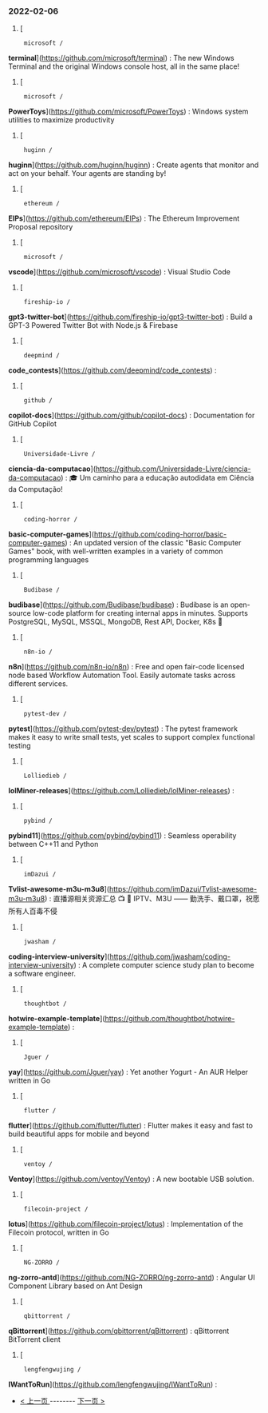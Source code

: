 ### 2022-02-06 
1. [
    

        microsoft /
**terminal**](https://github.com/microsoft/terminal) : The new Windows Terminal and the original Windows console host, all in the same place!
1. [
    

        microsoft /
**PowerToys**](https://github.com/microsoft/PowerToys) : Windows system utilities to maximize productivity
1. [
    

        huginn /
**huginn**](https://github.com/huginn/huginn) : Create agents that monitor and act on your behalf. Your agents are standing by!
1. [
    

        ethereum /
**EIPs**](https://github.com/ethereum/EIPs) : The Ethereum Improvement Proposal repository
1. [
    

        microsoft /
**vscode**](https://github.com/microsoft/vscode) : Visual Studio Code
1. [
    

        fireship-io /
**gpt3-twitter-bot**](https://github.com/fireship-io/gpt3-twitter-bot) : Build a GPT-3 Powered Twitter Bot with Node.js & Firebase
1. [
    

        deepmind /
**code_contests**](https://github.com/deepmind/code_contests) : 
1. [
    

        github /
**copilot-docs**](https://github.com/github/copilot-docs) : Documentation for GitHub Copilot
1. [
    

        Universidade-Livre /
**ciencia-da-computacao**](https://github.com/Universidade-Livre/ciencia-da-computacao) : 🎓 Um caminho para a educação autodidata em Ciência da Computação!
1. [
    

        coding-horror /
**basic-computer-games**](https://github.com/coding-horror/basic-computer-games) : An updated version of the classic "Basic Computer Games" book, with well-written examples in a variety of common programming languages
1. [
    

        Budibase /
**budibase**](https://github.com/Budibase/budibase) : Budibase is an open-source low-code platform for creating internal apps in minutes. Supports PostgreSQL, MySQL, MSSQL, MongoDB, Rest API, Docker, K8s 🚀
1. [
    

        n8n-io /
**n8n**](https://github.com/n8n-io/n8n) : Free and open fair-code licensed node based Workflow Automation Tool. Easily automate tasks across different services.
1. [
    

        pytest-dev /
**pytest**](https://github.com/pytest-dev/pytest) : The pytest framework makes it easy to write small tests, yet scales to support complex functional testing
1. [
    

        Lolliedieb /
**lolMiner-releases**](https://github.com/Lolliedieb/lolMiner-releases) : 
1. [
    

        pybind /
**pybind11**](https://github.com/pybind/pybind11) : Seamless operability between C++11 and Python
1. [
    

        imDazui /
**Tvlist-awesome-m3u-m3u8**](https://github.com/imDazui/Tvlist-awesome-m3u-m3u8) : 直播源相关资源汇总 📺 💯 IPTV、M3U —— 勤洗手、戴口罩，祝愿所有人百毒不侵
1. [
    

        jwasham /
**coding-interview-university**](https://github.com/jwasham/coding-interview-university) : A complete computer science study plan to become a software engineer.
1. [
    

        thoughtbot /
**hotwire-example-template**](https://github.com/thoughtbot/hotwire-example-template) : 
1. [
    

        Jguer /
**yay**](https://github.com/Jguer/yay) : Yet another Yogurt - An AUR Helper written in Go
1. [
    

        flutter /
**flutter**](https://github.com/flutter/flutter) : Flutter makes it easy and fast to build beautiful apps for mobile and beyond
1. [
    

        ventoy /
**Ventoy**](https://github.com/ventoy/Ventoy) : A new bootable USB solution.
1. [
    

        filecoin-project /
**lotus**](https://github.com/filecoin-project/lotus) : Implementation of the Filecoin protocol, written in Go
1. [
    

        NG-ZORRO /
**ng-zorro-antd**](https://github.com/NG-ZORRO/ng-zorro-antd) : Angular UI Component Library based on Ant Design
1. [
    

        qbittorrent /
**qBittorrent**](https://github.com/qbittorrent/qBittorrent) : qBittorrent BitTorrent client
1. [
    

        lengfengwujing /
**IWantToRun**](https://github.com/lengfengwujing/IWantToRun) :  

- [ < 上一页 ](https://github.com/able8/github-trending-daily-record/blob/master/2022-02-05.md) -------- [ 下一页 > ](https://github.com/able8/github-trending-daily-record/blob/master/2022-02-07.md)